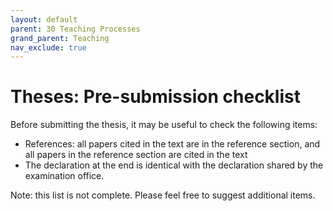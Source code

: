 ```yaml
---
layout: default
parent: 30 Teaching Processes
grand_parent: Teaching
nav_exclude: true
---
```


# Theses: Pre-submission checklist

Before submitting the thesis, it may be useful to check the following items:

- References: all papers cited in the text are in the reference section, and all papers in the reference section are cited in the text
- The declaration at the end is identical with the declaration shared by the examination office.

Note: this list is not complete. Please feel free to suggest additional items.